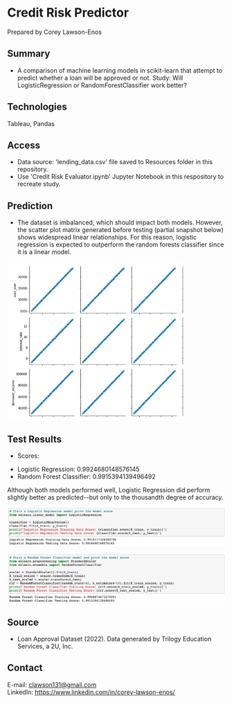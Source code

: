 # Credit Risk Predictor

Prepared by Corey Lawson-Enos

## Summary
* A comparison of machine learning models in scikit-learn that attempt to predict whether a loan will be approved or not. Study: Will LogisticRegression or RandomForestClassifier work better?

## Technologies
Tableau, Pandas

## Access
* Data source: 'lending_data.csv' file saved to Resources folder in this repository. 
* Use 'Credit Risk Evaluator.ipynb' Jupyter Notebook in this respository to recreate study.

## Prediction
* The dataset is imbalanced, which should impact both models. However, the scatter plot matrix generated before testing (partial snapshot below) shows widespread linear relationships. For this reason, logistic regression is expected to outperform the random forests classifier since it is a linear model.

![Scatter Plot Matrix](Images/matrix.png)

## Test Results
* Scores:
- Logistic Regression: 0.9924680148576145
- Random Forest Classifier: 0.9915394139496492

Although both models performed well, Logistic Regression did perform slightly better as predicted--but only to the thousandth degree of accuracy.

![Logistic Regression](Images/logistic.png)

![Random Forest Classifier](Images/forest.png)

## Source

* Loan Approval Dataset (2022). Data generated by Trilogy Education Services, a 2U, Inc.

## Contact
E-mail: clawson131@gmail.com<br>
LinkedIn: https://www.linkedin.com/in/corey-lawson-enos/
